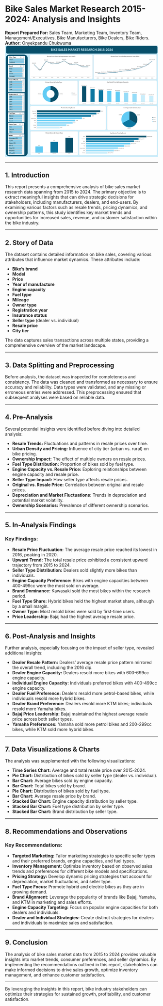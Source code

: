 # Bike Sales Market Research 2015-2024: Analysis and Insights

**Report Prepared For:** Sales Team, Marketing Team, Inventory Team, Management/Executives, Bike Manufacturers, Bike Dealers, Bike Riders.  
**Author:** Onyekpandu Chukwuma
![Dashboard](https://github.com/Chukwuma-Onyekpandu/Bike-Sales-Market-Research-2015-2024-Analysis-and-Insights/blob/main/Vephala%20Excel%20Dashboard%204.png)

---

## 1. Introduction

This report presents a comprehensive analysis of bike sales market research data spanning from 2015 to 2024. The primary objective is to extract meaningful insights that can drive strategic decisions for stakeholders, including manufacturers, dealers, and end-users. By examining various factors such as resale trends, pricing dynamics, and ownership patterns, this study identifies key market trends and opportunities for increased sales, revenue, and customer satisfaction within the bike industry.

---

## 2. Story of Data

The dataset contains detailed information on bike sales, covering various attributes that influence market dynamics. These attributes include:

- **Bike’s brand**
- **Model**
- **Price**
- **Year of manufacture**
- **Engine capacity**
- **Fuel type**
- **Mileage**
- **Owner type**
- **Registration year**
- **Insurance status**
- **Seller type** (dealer vs. individual)
- **Resale price**
- **City tier**

The data captures sales transactions across multiple states, providing a comprehensive overview of the market landscape.

---

## 3. Data Splitting and Preprocessing

Before analysis, the dataset was inspected for completeness and consistency. The data was cleaned and transformed as necessary to ensure accuracy and reliability. Data types were validated, and any missing or erroneous entries were addressed. This preprocessing ensured that subsequent analyses were based on reliable data.

---

## 4. Pre-Analysis

Several potential insights were identified before diving into detailed analysis:

- **Resale Trends:** Fluctuations and patterns in resale prices over time.
- **Urban Density and Pricing:** Influence of city tier (urban vs. rural) on bike pricing.
- **Ownership Impact:** The effect of multiple owners on resale prices.
- **Fuel Type Distribution:** Proportion of bikes sold by fuel type.
- **Engine Capacity vs. Resale Price:** Exploring relationships between engine capacity and resale price.
- **Seller Type Impact:** How seller type affects resale prices.
- **Original vs. Resale Price:** Correlation between original and resale prices.
- **Depreciation and Market Fluctuations:** Trends in depreciation and potential market volatility.
- **Ownership Scenarios:** Prevalence of different ownership scenarios.

---

## 5. In-Analysis Findings

### Key Findings:
- **Resale Price Fluctuation:** The average resale price reached its lowest in 2016, peaking in 2020.
- **Upward Trend:** The total resale price exhibited a consistent upward trajectory from 2015 to 2024.
- **Seller Type Distribution:** Dealers sold slightly more bikes than individuals.
- **Engine Capacity Preference:** Bikes with engine capacities between 400-499cc were the most sold on average.
- **Brand Dominance:** Kawasaki sold the most bikes within the research period.
- **Fuel Type Share:** Hybrid bikes held the highest market share, although by a small margin.
- **Owner Type:** Most resold bikes were sold by first-time users.
- **Price Leadership:** Bajaj had the highest average resale price.

---

## 6. Post-Analysis and Insights

Further analysis, especially focusing on the impact of seller type, revealed additional insights:

- **Dealer Resale Pattern:** Dealers’ average resale price pattern mirrored the overall trend, including the 2016 dip.
- **Dealer Engine Capacity:** Dealers resold more bikes with 600-699cc engine capacity.
- **Individual Engine Capacity:** Individuals preferred bikes with 400-499cc engine capacity.
- **Dealer Fuel Preference:** Dealers resold more petrol-based bikes, while individuals resold more hybrid bikes.
- **Dealer Brand Preference:** Dealers resold more KTM bikes; individuals resold more Yamaha bikes.
- **Bajaj Price Leadership:** Bajaj maintained the highest average resale price across both seller types.
- **Yamaha Preferences:** Yamaha sold more petrol bikes and 200-299cc bikes, while KTM sold more hybrid bikes.

---

## 7. Data Visualizations & Charts

The analysis was supplemented with the following visualizations:

- **Time Series Chart:** Average and total resale price over 2015-2024.
- **Pie Chart:** Distribution of bikes sold by seller type (dealer vs. individual).
- **Bar Chart:** Average bikes sold by engine capacity.
- **Bar Chart:** Total bikes sold by brand.
- **Pie Chart:** Distribution of bikes sold by fuel type.
- **Bar Chart:** Average resale price by brand.
- **Stacked Bar Chart:** Engine capacity distribution by seller type.
- **Stacked Bar Chart:** Fuel type distribution by seller type.
- **Stacked Bar Chart:** Brand distribution by seller type.

---

## 8. Recommendations and Observations

### Key Recommendations:
- **Targeted Marketing:** Tailor marketing strategies to specific seller types and their preferred brands, engine capacities, and fuel types.
- **Inventory Management:** Optimize inventory based on observed sales trends and preferences for different bike models and specifications.
- **Pricing Strategy:** Develop dynamic pricing strategies that account for depreciation, market fluctuations, and seller type.
- **Fuel Type Focus:** Promote hybrid and electric bikes as they are in growing demand.
- **Brand Alignment:** Leverage the popularity of brands like Bajaj, Yamaha, and KTM in marketing and sales efforts.
- **Engine Capacity Targeting:** Focus on popular engine capacities for both dealers and individuals.
- **Dealer and Individual Strategies:** Create distinct strategies for dealers and individuals to maximize sales and satisfaction.

---

## 9. Conclusion

The analysis of bike sales market data from 2015 to 2024 provides valuable insights into market trends, consumer preferences, and seller dynamics. By implementing the recommendations outlined in this report, stakeholders can make informed decisions to drive sales growth, optimize inventory management, and enhance customer satisfaction.

---

By leveraging the insights in this report, bike industry stakeholders can optimize their strategies for sustained growth, profitability, and customer satisfaction.

